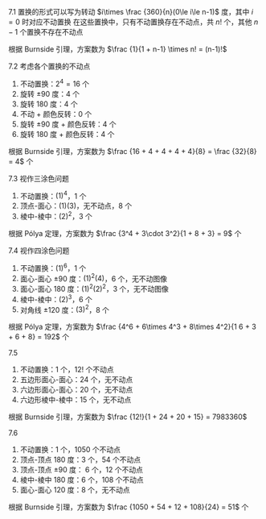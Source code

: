 7.1
置换的形式可以写为转动 $i\times \frac {360}{n}(0\le i\le n-1)$ 度，其中 $i=0$ 时对应不动置换
在这些置换中，只有不动置换存在不动点，共 $n!$ 个，其他 $n-1$ 个置换不存在不动点

根据 Burnside 引理，方案数为 $\frac {1}{1 + n-1} \times n! = (n-1)!$

7.2
考虑各个置换的不动点
1. 不动置换：$2^4 = 16$ 个
2. 旋转 $\pm 90$ 度：$4$ 个
3. 旋转 $180$ 度：$4$ 个
4. 不动 + 颜色反转：$0$ 个
5. 旋转 $\pm 90$ 度 + 颜色反转：$4$ 个
6. 旋转 $180$ 度 + 颜色反转：$4$ 个

根据 Burnside 引理，方案数为 $\frac {16 + 4 + 4 + 4 + 4}{8} = \frac {32}{8} = 4$ 个

7.3
视作三涂色问题
1. 不动置换：$(1)^4$，$1$ 个
2. 顶点-面心：$(1)(3)$，无不动点，$8$ 个
3. 棱中-棱中：$(2)^2$，$3$ 个

根据 Pólya 定理，方案数为 $\frac {3^4 + 3\cdot 3^2}{1 + 8 + 3} = 9$ 个

7.4
视作四涂色问题
1. 不动置换：$(1)^6$，$1$ 个
2. 面心-面心 $\pm 90$ 度：$(1)^2(4)$，$6$ 个，无不动图像
3. 面心-面心 $180$ 度：$(1)^2(2)^2$，$3$ 个，无不动图像
4. 棱中-棱中：$(2)^3$，$6$ 个
5. 对角线 $\pm 120$ 度：$(3)^2$，$8$ 个

根据 Pólya 定理，方案数为 $\frac {4^6 + 6\times 4^3 + 8\times 4^2}{1  6 + 3 + 6 + 8} = 192$ 个

7.5
1. 不动置换：$1$ 个，$12!$ 个不动点
2. 五边形面心-面心：$24$ 个，无不动点
3. 六边形面心-面心：$20$ 个，无不动点
4. 六边形棱中-棱中：$15$ 个，无不动点

根据 Burnside 引理，方案数为 $\frac {12!}{1 + 24 + 20 + 15} = 7983360$

7.6
1. 不动置换：$1$ 个，$1050$ 个不动点
2. 顶点-顶点 $180$ 度：$3$ 个，$54$ 个不动点
3. 顶点-顶点 $\pm 90$ 度： $6$ 个，$12$ 个不动点
4. 棱中-棱中 $180$ 度：$6$ 个，$108$ 个不动点
5. 面心-面心 $120$ 度：$8$ 个，无不动点

根据 Burnside 引理，方案数为 $\frac {1050 + 54 + 12 + 108}{24} = 51$ 个
